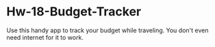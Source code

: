 # Hw-18-Budget-Tracker
Use this handy app to track your budget while traveling. You don't even need internet for it to work.
